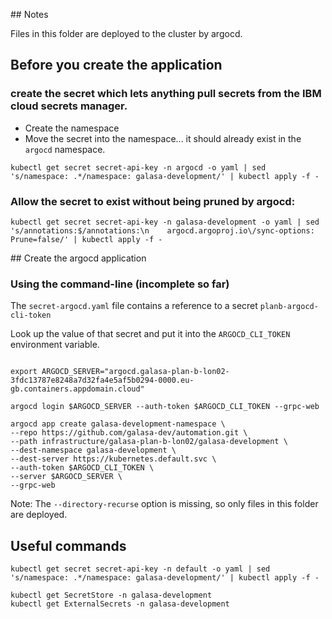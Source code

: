 ## Notes

Files in this folder are deployed to the cluster by argocd.

## Before you create the application

### create the secret which lets anything pull secrets from the IBM cloud secrets manager.
- Create the namespace
- Move the secret into the namespace... it should already exist in the `argocd` namespace.
```
kubectl get secret secret-api-key -n argocd -o yaml | sed 's/namespace: .*/namespace: galasa-development/' | kubectl apply -f - 
```

### Allow the secret to exist without being pruned by argocd:
```
kubectl get secret secret-api-key -n galasa-development -o yaml | sed 's/annotations:$/annotations:\n    argocd.argoproj.io\/sync-options: Prune=false/' | kubectl apply -f -
```

## Create the argocd application 

### Using the command-line (incomplete so far)

The `secret-argocd.yaml` file contains a reference to a secret `planb-argocd-cli-token`

Look up the value of that secret and put it into the `ARGOCD_CLI_TOKEN` environment variable.
```

export ARGOCD_SERVER="argocd.galasa-plan-b-lon02-3fdc13787e8248a7d32fa4e5af5b0294-0000.eu-gb.containers.appdomain.cloud"

argocd login $ARGOCD_SERVER --auth-token $ARGOCD_CLI_TOKEN --grpc-web

argocd app create galasa-development-namespace \
--repo https://github.com/galasa-dev/automation.git \
--path infrastructure/galasa-plan-b-lon02/galasa-development \
--dest-namespace galasa-development \
--dest-server https://kubernetes.default.svc \
--auth-token $ARGOCD_CLI_TOKEN \
--server $ARGOCD_SERVER \
--grpc-web
```

Note: The `--directory-recurse` option is missing, so only files in this folder are deployed.

## Useful commands
```
kubectl get secret secret-api-key -n default -o yaml | sed 's/namespace: .*/namespace: galasa-development/' | kubectl apply -f -

kubectl get SecretStore -n galasa-development
kubectl get ExternalSecrets -n galasa-development
```